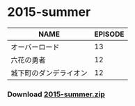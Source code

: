 # 2015-summer
| NAME | EPISODE |
| --- | --- |
| オーバーロード | 13 |
| 六花の勇者 | 12 |
| 城下町のダンデライオン | 12 |

### Download [2015-summer.zip](https://github.com/OtaDou/danmaku-archive/archive/refs/heads/2015-summer.zip)